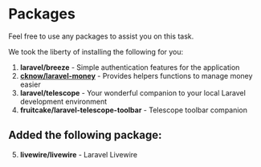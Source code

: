 # Packages

Feel free to use any packages to assist you on this task.

We took the liberty of installing the following for you:
1. **laravel/breeze** - Simple authentication features for the application
2. **[cknow/laravel-money](https://github.com/cknow/laravel-money)** - Provides helpers functions to manage money easier
3. **laravel/telescope** - Your wonderful companion to your local Laravel development environment
4. **fruitcake/laravel-telescope-toolbar** - Telescope toolbar companion

## Added the following package:

5. **livewire/livewire** - Laravel Livewire
